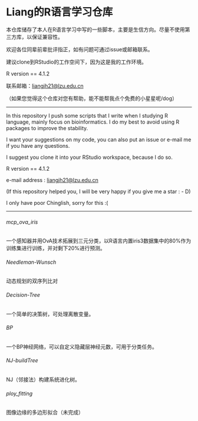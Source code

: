 # Liang的R语言学习仓库

本仓库储存了本人在R语言学习中写的一些脚本，主要是生信方向。尽量不使用第三方库，以保证兼容性。

欢迎各位同辈前辈批评指正，如有问题可通过issue或邮箱联系。

建议clone到RStudio的工作空间下，因为这是我的工作环境。

R version == 4.1.2

联系邮箱：liangjh21@lzu.edu.cn

（如果您觉得这个仓库对您有帮助，能不能帮我点个免费的小星星呢/dog）

------

In this repository I push some scripts that I write when I studying R language, mainly focus on bioinformatics. I do my best to avoid using R packages to improve the stability.

I want your suggestions on my code,  you can also put an issue or e-mail me if you have any questions.

I suggest you clone it into your RStudio workspace, because I do so.

R version == 4.1.2

e-mail address :  liangjh21@lzu.edu.cn

(If this repository helped you, I will be very happy if you give me a star : - D) 

I only have poor Chinglish, sorry for this :(

------



###### mcp_ova_iris

​	一个感知器并用OvA技术拓展到三元分类，以R语言内置iris3数据集中的80%作为训练集进行训练，并对剩下20%进行预测。



###### Needleman-Wunsch

  动态规划的双序列比对



###### Decision-Tree

  一个简单的决策树，可处理离散变量。



###### BP

  一个BP神经网络，可以自定义隐藏层神经元数，可用于分类任务。



###### NJ-buildTree

  NJ（邻接法）构建系统进化树。



###### ploy_fitting

  图像边缘的多边形拟合（未完成）
